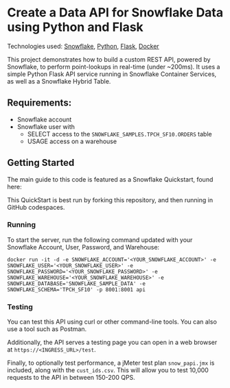 # Create a Data API for Snowflake Data using Python and Flask
Technologies used: [Snowflake](https://snowflake.com/), [Python](https://www.python.org/), 
[Flask](https://palletsprojects.com/p/flask/), [Docker](https://www.docker.com/)

This project demonstrates how to build a custom REST API, powered by Snowflake, to perform point-lookups in real-time (under ~200ms). 
It uses a simple Python Flask API service running in Snowflake Container Services, as well as a Snowflake Hybrid Table.

## Requirements:
* Snowflake account
* Snowflake user with
  * SELECT access to the `SNOWFLAKE_SAMPLES.TPCH_SF10.ORDERS` table
  * USAGE access on a warehouse

## Getting Started
The main guide to this code is featured as a Snowflake Quickstart, found here:

This QuickStart is best run by forking this repository, and then running in GitHub codespaces.

### Running
To start the server, run the following command updated with your Snowflake Account, User, Password, and Warehouse:
```
docker run -it -d -e SNOWFLAKE_ACCOUNT='<YOUR_SNOWFLAKE_ACCOUNT>' -e SNOWFLAKE_USER='<YOUR_SNOWFLAKE_USER>' -e SNOWFLAKE_PASSWORD='<YOUR_SNOWFLAKE_PASSWORD>' -e SNOWFLAKE_WAREHOUSE='<YOUR_SNOWFLAKE_WAREHOUSE>' -e SNOWFLAKE_DATABASE='SNOWFLAKE_SAMPLE_DATA' -e SNOWFLAKE_SCHEMA='TPCH_SF10' -p 8001:8001 api
```

### Testing
You can test this API using curl or other command-line tools. You can also use a tool such as Postman.

Additionally, the API serves a testing page you can open in a web browser at `https://<INGRESS_URL>/test`.

Finally, to optionally test performance, a jMeter test plan `snow_papi.jmx` is included, along with the `cust_ids.csv`. This will allow you to test 10,000 requests to the API in between 150-200 QPS.

